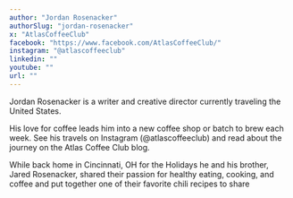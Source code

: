 ```yaml
---
author: "Jordan Rosenacker"
authorSlug: "jordan-rosenacker"
x: "AtlasCoffeeClub"
facebook: "https://www.facebook.com/AtlasCoffeeClub/"
instagram: "@atlascoffeeclub"
linkedin: ""
youtube: ""
url: ""
---
```


Jordan Rosenacker is a writer and creative director currently traveling the United States.

His love for coffee leads him into a new coffee shop or batch to brew each week. See his travels on Instagram (@atlascoffeeclub) and read about the journey on the Atlas Coffee Club blog.

While back home in Cincinnati, OH for the Holidays he and his brother, Jared Rosenacker, shared their passion for healthy eating, cooking, and coffee and put together one of their favorite chili recipes to share
